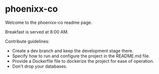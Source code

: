 # phoenixx-co

Welcome to the phoenixx-co readme page.

Breakfast is served at 8:00 AM.

Contribute guidelines:
 - Create a dev branch and keep the development stage there.
 - Specify how to run and configure the project in the README.md file.
 - Provide a Dockerfile file to dockerize the project for ease of operation.
 - Don't drop your databases.
